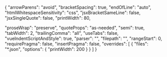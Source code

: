 {
  "arrowParens": "avoid",
  "bracketSpacing": true,
  "endOfLine": "auto",
  "htmlWhitespaceSensitivity": "css",
  "jsxBracketSameLine": false,
  "jsxSingleQuote": false,
  "printWidth": 80,

  "proseWrap": "preserve",
  "quoteProps": "as-needed",
  "semi": true,
  "tabWidth": 2,
  "trailingComma": "all",
  "useTabs": false,
  "vueIndentScriptAndStyle": true,
  "parser": "",
  "filepath": "",
  "rangeStart": 0,
  "requirePragma": false,
  "insertPragma": false,
  "overrides": [
    {
      "files": "*.json",
      "options": {
        "printWidth": 200
      }
    }
  ]
}
